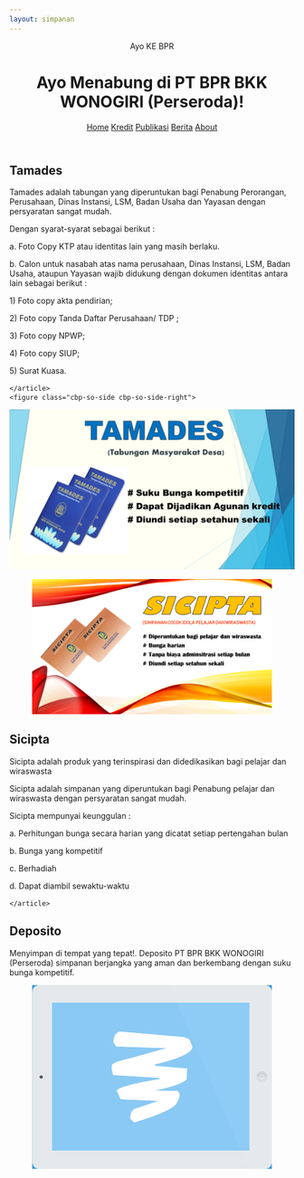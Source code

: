 ```yaml
---
layout: simpanan
---
```


<div class="container">
	<header class="clearfix">
<span>Ayo KE BPR</span>
<h1>Ayo Menabung di PT BPR BKK WONOGIRI (Perseroda)!</h1>
<nav>
	<a href="/" class="bp-icon" data-info="PT BPR BKK WONOGIRI (Perseroda)"><span>Home</span></a>
	<a href="/produk/kredit" class="bp-icon" data-info="Kredit"><span>Kredit</span></a>
	<a href="/publikasi" class="bp-icon" data-info="Publikasi"><span>Publikasi</span></a>
	<a href="/news" class="bp-icon" data-info="Berita"><span>Berita</span></a>
	<a href="/about" class="bp-icon" data-info="About"><span>About</span></a>
</nav>
	</header>	
	<div id="cbp-so-scroller" class="cbp-so-scroller">
<section class="cbp-so-section">
	<article class="cbp-so-side cbp-so-side-left">
<h2>Tamades</h2>
<p>Tamades adalah tabungan yang diperuntukan bagi Penabung Perorangan, Perusahaan, Dinas Instansi, LSM, Badan Usaha dan Yayasan dengan persyaratan sangat mudah.</p>
<p> Dengan syarat-syarat sebagai berikut :</p>
<p> a. Foto Copy KTP atau identitas lain yang masih berlaku.</p>
<p> b. Calon untuk nasabah atas nama perusahaan, Dinas Instansi, LSM, Badan Usaha, ataupun Yayasan wajib didukung dengan dokumen identitas antara lain sebagai berikut : </p>  
    <p> 1) Foto copy  akta pendirian;</p>
    <p> 2) Foto copy Tanda Daftar Perusahaan/ TDP ;</p>
    <p> 3) Foto copy NPWP;</p>
    <p> 4) Foto copy SIUP;</p>
    <p> 5) Surat  Kuasa.</p>

	</article>
	<figure class="cbp-so-side cbp-so-side-right">
<img src="/images/simpanan/TAMADES.png" alt="Tamades BPRBKK">
	</figure>
</section>
<section class="cbp-so-section">
	<figure class="cbp-so-side cbp-so-side-left">
<img src="/images/simpanan/SICIPTA_1.png" alt="Sicipta BPRBKK">
	</figure>
	<article class="cbp-so-side cbp-so-side-right">
<h2>Sicipta</h2>
<p>Sicipta adalah produk yang terinspirasi dan didedikasikan bagi pelajar dan wiraswasta </p>
<p>Sicipta adalah simpanan yang diperuntukan bagi Penabung pelajar dan wiraswasta dengan persyaratan sangat mudah.</p>
<p>Sicipta mempunyai keunggulan :</p>
<p>a. Perhitungan bunga secara harian yang dicatat setiap pertengahan bulan</p>
<p>b. Bunga yang kompetitif</p>
<p>c. Berhadiah</p>
<p>d. Dapat diambil sewaktu-waktu</p>
	
	</article>
</section>
<section class="cbp-so-section">
	<article class="cbp-so-side cbp-so-side-left">
<h2>Deposito</h2>
<p>Menyimpan di tempat yang tepat!. Deposito PT BPR BKK WONOGIRI (Perseroda) simpanan berjangka yang aman dan berkembang dengan suku bunga kompetitif.</p>
	</article>
	<figure class="cbp-so-side cbp-so-side-right">
<img src="/images/simpanan/3.png" alt="Deposito BPRBKK">
	</figure>
</section>
	</div>
</div>


<script src="{{ site.url }}/assets/js/classie.js"></script>
<script src="{{ site.url }}/assets/js/cbpScroller.js"></script>


<script>
	new cbpScroller( document.getElementById( 'cbp-so-scroller' ) );
</script>